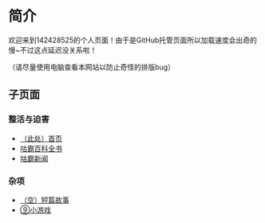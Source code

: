 # 简介
欢迎来到142428525的个人页面！由于是GitHub托管页面所以加载速度会出奇的慢~不过这点延迟没关系啦！

（请尽量使用电脑查看本网站以防止奇怪的排版bug）  

## 子页面
### 整活与迫害
- [（此处）首页](https://142428525.github.io/index)
- [咕霸百科全书](https://142428525.github.io/MGE/index)
- [咕霸新闻](https://142428525.github.io/news)
### 杂项
- [（空）短篇故事](https://142428525.github.io/short_story)
- [⑨小游戏](https://142428525.github.io/chiruno)
